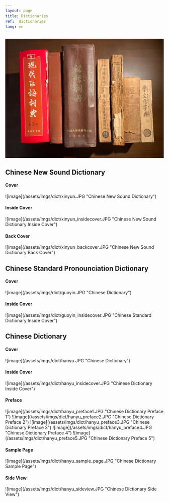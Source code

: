 ```yaml
---
layout: page
title: Dictionaries
ref:  dictionaries
lang: en
---
```


![image](/assets/imgs/dict/dictionaries.JPG "Dictionaries")

<h2>Chinese New Sound Dictionary</h2>
<h4>Cover</h4>
![image](/assets/imgs/dict/xinyun.JPG "Chinese New Sound Dictionary")
<h4>Inside Cover</h4>
![image](/assets/imgs/dict/xinyun_insidecover.JPG "Chinese New Sound Dictionary Inside Cover")
<h4>Back Cover</h4>
![image](/assets/imgs/dict/xinyun_backcover.JPG "Chinese New Sound Dictionary Back Cover")

<h2>Chinese Standard Pronounciation Dictionary</h2>
<h4>Cover</h4>
![image](/assets/imgs/dict/guoyin.JPG "Chinese Dictionary")
<h4>Inside Cover</h4>
![image](/assets/imgs/dict/guoyin_insidecover.JPG "Chinese Standard Dictionary Inside Cover")

<h2>Chinese Dictionary</h2>
<h4>Cover</h4>
![image](/assets/imgs/dict/hanyu.JPG "Chinese Dictionary")

<h4>Inside Cover</h4>
![image](/assets/imgs/dict/hanyu_insidecover.JPG "Chinese Dictionary Inside Cover")

<h4>Preface</h4>
![image](/assets/imgs/dict/hanyu_preface1.JPG "Chinese Dictionary Preface 1")
![image](/assets/imgs/dict/hanyu_preface2.JPG "Chinese Dictionary Preface 2")
![image](/assets/imgs/dict/hanyu_preface3.JPG "Chinese Dictionary Preface 3")
![image](/assets/imgs/dict/hanyu_preface4.JPG "Chinese Dictionary Preface 4")
![image](/assets/imgs/dict/hanyu_preface5.JPG "Chinese Dictionary Preface 5")

<h4>Sample Page</h4>
![image](/assets/imgs/dict/hanyu_sample_page.JPG "Chinese Dictionary Sample Page")

<h4>Side View</h4>
![image](/assets/imgs/dict/hanyu_sideview.JPG "Chinese Dictionary Side View")
